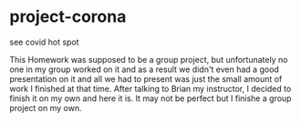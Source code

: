 # project-corona

see covid hot spot

This Homework was supposed to be a group project, but unfortunately no one in my group worked on it and as a result we didn't even had a good presentation on it and all we had to present was just the small amount of work I finished at that time. After talking to Brian my instructor, I decided to finish it on my own and here it is. It may not be perfect but I finishe a group project on my own.
